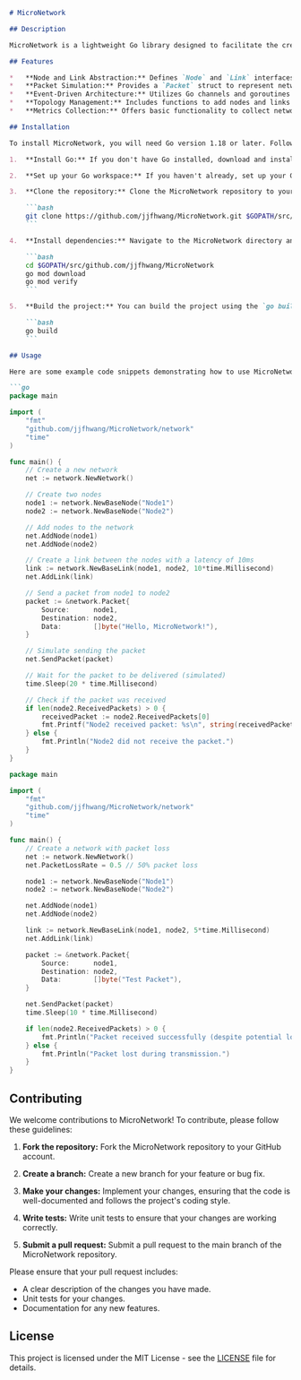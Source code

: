 ```markdown
# MicroNetwork

## Description

MicroNetwork is a lightweight Go library designed to facilitate the creation and management of simple, in-memory network simulations. It provides the necessary tools to define network topologies, simulate packet transmission, and observe network behavior without the overhead of real-world network infrastructure. This library is particularly useful for testing distributed algorithms, prototyping network protocols, and educational purposes where a controlled and reproducible network environment is required.

## Features

*   **Node and Link Abstraction:** Defines `Node` and `Link` interfaces, allowing for flexible network topology creation. Implementations provided for basic node and link functionalities.
*   **Packet Simulation:** Provides a `Packet` struct to represent network packets and simulates their transmission across links. Packet loss and latency can be configured.
*   **Event-Driven Architecture:** Utilizes Go channels and goroutines to simulate asynchronous packet transmission and event handling within the network.
*   **Topology Management:** Includes functions to add nodes and links to the network, creating complex network topologies programmatically.
*   **Metrics Collection:** Offers basic functionality to collect network statistics, such as packet loss rate and average latency.

## Installation

To install MicroNetwork, you will need Go version 1.18 or later. Follow these steps:

1.  **Install Go:** If you don't have Go installed, download and install it from the official Go website: [https://go.dev/dl/](https://go.dev/dl/)

2.  **Set up your Go workspace:** If you haven't already, set up your Go workspace by defining the `GOPATH` environment variable. A common practice is to set `GOPATH` to `$HOME/go`.

3.  **Clone the repository:** Clone the MicroNetwork repository to your Go workspace:

    ```bash
    git clone https://github.com/jjfhwang/MicroNetwork.git $GOPATH/src/github.com/jjfhwang/MicroNetwork
    ```

4.  **Install dependencies:** Navigate to the MicroNetwork directory and use `go mod` to download and install dependencies:

    ```bash
    cd $GOPATH/src/github.com/jjfhwang/MicroNetwork
    go mod download
    go mod verify
    ```

5.  **Build the project:** You can build the project using the `go build` command:

    ```bash
    go build
    ```

## Usage

Here are some example code snippets demonstrating how to use MicroNetwork:

```go
package main

import (
	"fmt"
	"github.com/jjfhwang/MicroNetwork/network"
	"time"
)

func main() {
	// Create a new network
	net := network.NewNetwork()

	// Create two nodes
	node1 := network.NewBaseNode("Node1")
	node2 := network.NewBaseNode("Node2")

	// Add nodes to the network
	net.AddNode(node1)
	net.AddNode(node2)

	// Create a link between the nodes with a latency of 10ms
	link := network.NewBaseLink(node1, node2, 10*time.Millisecond)
	net.AddLink(link)

	// Send a packet from node1 to node2
	packet := &network.Packet{
		Source:      node1,
		Destination: node2,
		Data:        []byte("Hello, MicroNetwork!"),
	}

	// Simulate sending the packet
	net.SendPacket(packet)

	// Wait for the packet to be delivered (simulated)
	time.Sleep(20 * time.Millisecond)

	// Check if the packet was received
	if len(node2.ReceivedPackets) > 0 {
		receivedPacket := node2.ReceivedPackets[0]
		fmt.Printf("Node2 received packet: %s\n", string(receivedPacket.Data))
	} else {
		fmt.Println("Node2 did not receive the packet.")
	}
}

```

```go
package main

import (
	"fmt"
	"github.com/jjfhwang/MicroNetwork/network"
	"time"
)

func main() {
	// Create a network with packet loss
	net := network.NewNetwork()
	net.PacketLossRate = 0.5 // 50% packet loss

	node1 := network.NewBaseNode("Node1")
	node2 := network.NewBaseNode("Node2")

	net.AddNode(node1)
	net.AddNode(node2)

	link := network.NewBaseLink(node1, node2, 5*time.Millisecond)
	net.AddLink(link)

	packet := &network.Packet{
		Source:      node1,
		Destination: node2,
		Data:        []byte("Test Packet"),
	}

	net.SendPacket(packet)
	time.Sleep(10 * time.Millisecond)

	if len(node2.ReceivedPackets) > 0 {
		fmt.Println("Packet received successfully (despite potential loss).")
	} else {
		fmt.Println("Packet lost during transmission.")
	}
}
```

## Contributing

We welcome contributions to MicroNetwork! To contribute, please follow these guidelines:

1.  **Fork the repository:** Fork the MicroNetwork repository to your GitHub account.

2.  **Create a branch:** Create a new branch for your feature or bug fix.

3.  **Make your changes:** Implement your changes, ensuring that the code is well-documented and follows the project's coding style.

4.  **Write tests:** Write unit tests to ensure that your changes are working correctly.

5.  **Submit a pull request:** Submit a pull request to the main branch of the MicroNetwork repository.

Please ensure that your pull request includes:

*   A clear description of the changes you have made.
*   Unit tests for your changes.
*   Documentation for any new features.

## License

This project is licensed under the MIT License - see the [LICENSE](https://github.com/jjfhwang/MicroNetwork/blob/main/LICENSE) file for details.
```
